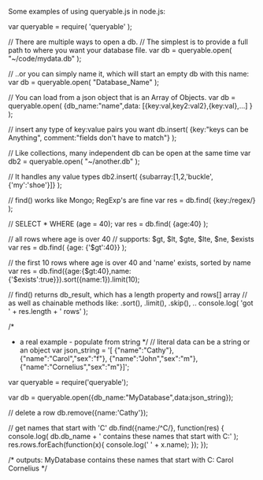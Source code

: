 Some examples of using queryable.js in node.js:

var queryable = require( 'queryable' );

// There are multiple ways to open a db.
// The simplest is to provide a full path to where you want your database file.
var db = queryable.open( "~/code/mydata.db" );

// ..or you can simply name it, which will start an empty db with this name:
var db = queryable.open( "Database_Name" );

// You can load from a json object that is an Array of Objects.
var db = queryable.open( {db_name:"name",data: [{key:val,key2:val2},{key:val},...] } );

// insert any type of key:value pairs you want
db.insert( {key:"keys can be Anything", comment:"fields don't have to match"} );

// Like collections, many independent db can be open at the same time
var db2 = queryable.open( "~/another.db" );

// It handles any value types
db2.insert( {subarray:[1,2,'buckle',{'my':'shoe'}]} );

// find() works like Mongo; RegExp's are fine
var res = db.find( {key:/regex/} );

// SELECT * WHERE (age = 40);
var res = db.find( {age:40} );

// all rows where age is over 40
// supports: $gt, $lt, $gte, $lte, $ne, $exists
var res = db.find( {age: {'$gt':40}} );

// the first 10 rows where age is over 40 and 'name' exists, sorted by name
var res = db.find({age:{$gt:40},name:{'$exists':true}}).sort({name:1}).limit(10);

// find() returns db_result, which has a length property and rows[] array
// as well as chainable methods like: .sort(), .limit(), .skip(), ..
console.log( 'got ' + res.length + ' rows' );


/*
 * a real example - populate from string
 */
// literal data can be a string or an object
var json_string = '[
  {"name":"Cathy"},
  {"name":"Carol","sex":"f"},
  {"name":"John","sex":"m"},
  {"name":"Cornelius","sex":"m"}]';

var queryable = require('queryable');

var db = queryable.open({db_name:"MyDatabase",data:json_string});

// delete a row
db.remove({name:'Cathy'});

// get names that start with 'C'
db.find({name:/^C/}, function(res) {
  console.log( db.db_name + ' contains these names that start with C:' );
  res.rows.forEach(function(x){
    console.log(' ' + x.name);
  });
});

/* outputs:
MyDatabase contains these names that start with C:
 Carol
 Cornelius
*/
